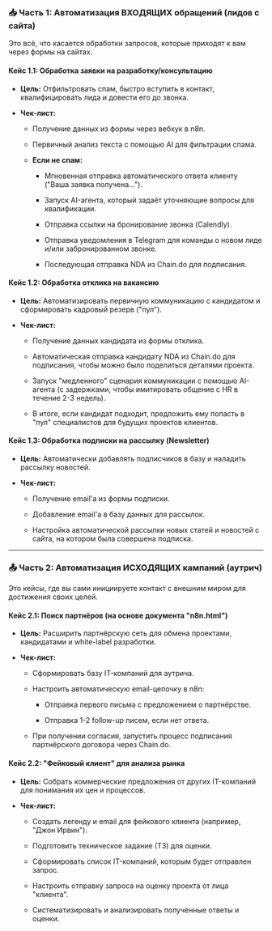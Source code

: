 ### 📥 Часть 1: Автоматизация ВХОДЯЩИХ обращений (лидов с сайта)

Это всё, что касается обработки запросов, которые приходят к вам через формы на сайтах.

#### **Кейс 1.1: Обработка заявки на разработку/консультацию**

- **Цель:** Отфильтровать спам, быстро вступить в контакт, квалифицировать лида и довести его до звонка.
    
- **Чек-лист:**
    
    - Получение данных из формы через вебхук в n8n.
        
    - Первичный анализ текста с помощью AI для фильтрации спама.
        
    - **Если не спам:**
        
        - Мгновенная отправка автоматического ответа клиенту ("Ваша заявка получена...").
            
        - Запуск AI-агента, который задаёт уточняющие вопросы для квалификации.
            
        - Отправка ссылки на бронирование звонка (Calendly).
            
        - Отправка уведомления в Telegram для команды о новом лиде и/или забронированном звонке.
            
        - Последующая отправка NDA из Chain.do для подписания.
            

#### **Кейс 1.2: Обработка отклика на вакансию**

- **Цель:** Автоматизировать первичную коммуникацию с кандидатом и сформировать кадровый резерв ("пул").
    
- **Чек-лист:**
    
    - Получение данных кандидата из формы отклика.
        
    - Автоматическая отправка кандидату NDA из Chain.do для подписания, чтобы можно было поделиться деталями проекта.
        
    - Запуск "медленного" сценария коммуникации с помощью AI-агента (с задержками, чтобы имитировать общение с HR в течение 2-3 недель).
        
    - В итоге, если кандидат подходит, предложить ему попасть в "пул" специалистов для будущих проектов клиентов.
        

#### **Кейс 1.3: Обработка подписки на рассылку (Newsletter)**

- **Цель:** Автоматически добавлять подписчиков в базу и наладить рассылку новостей.
    
- **Чек-лист:**
    
    - Получение email'a из формы подписки.
        
    - Добавление email'a в базу данных для рассылок.
        
    - Настройка автоматической рассылки новых статей и новостей с сайта, на котором была совершена подписка.
        

---

### 📤 Часть 2: Автоматизация ИСХОДЯЩИХ кампаний (аутрич)

Это кейсы, где вы сами инициируете контакт с внешним миром для достижения своих целей.

#### **Кейс 2.1: Поиск партнёров (на основе документа "n8n.html")**

- **Цель:** Расширить партнёрскую сеть для обмена проектами, кандидатами и white-label разработки.
    
- **Чек-лист:**
    
    - Сформировать базу IT-компаний для аутрича.
        
    - Настроить автоматическую email-цепочку в n8n:
        
        - Отправка первого письма с предложением о партнёрстве.
            
        - Отправка 1-2 follow-up писем, если нет ответа.
            
    - При получении согласия, запустить процесс подписания партнёрского договора через Chain.do.
        

#### **Кейс 2.2: "Фейковый клиент" для анализа рынка**

- **Цель:** Собрать коммерческие предложения от других IT-компаний для понимания их цен и процессов.
    
- **Чек-лист:**
    
    - Создать легенду и email для фейкового клиента (например, "Джон Ирвин").
        
    - Подготовить техническое задание (ТЗ) для оценки.
        
    - Сформировать список IT-компаний, которым будет отправлен запрос.
        
    - Настроить отправку запроса на оценку проекта от лица "клиента".
        
    - Систематизировать и анализировать полученные ответы и оценки.
        
